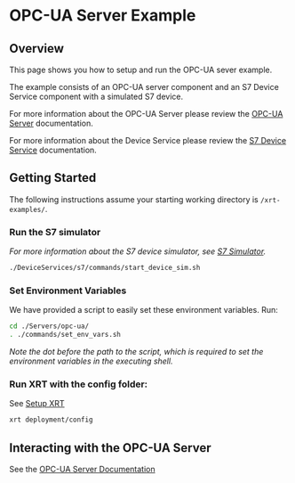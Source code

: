 # OPC-UA Server Example

## Overview

This page shows you how to setup and run the OPC-UA sever example.

The example consists of an OPC-UA server component and an S7 Device Service component with a simulated S7 device.

For more information about the OPC-UA Server please review the [OPC-UA Server](https://docs.iotechsys.com/edge-xrt21/server-components/opc-ua-server-component.html) documentation.

For more information about the Device Service please review the [S7 Device Service](https://docs.iotechsys.com/edge-xrt21/device-service-components/s7-device-service-component.html) documentation.

## Getting Started

The following instructions assume your starting working directory is `/xrt-examples/`.

### **Run the S7 simulator**

*For more information about the S7 device simulator, see [S7 Simulator](https://docs.iotechsys.com/edge-xrt21/simulators/s7/overview.html).*

```bash
./DeviceServices/s7/commands/start_device_sim.sh
```

### **Set Environment Variables**

We have provided a script to easily set these environment variables. Run:

```bash
cd ./Servers/opc-ua/
. ./commands/set_env_vars.sh
```

*Note the dot before the path to the script, which is required to set the environment variables in the executing shell.*

### **Run XRT with the config folder:**

See [Setup XRT](../interactive-walkthrough/setup-xrt.md)

```bash
xrt deployment/config
```

## Interacting with the OPC-UA Server

See the [OPC-UA Server Documentation](https://docs.iotechsys.com/edge-xrt21/server-components/opc-ua-server-component.html)
